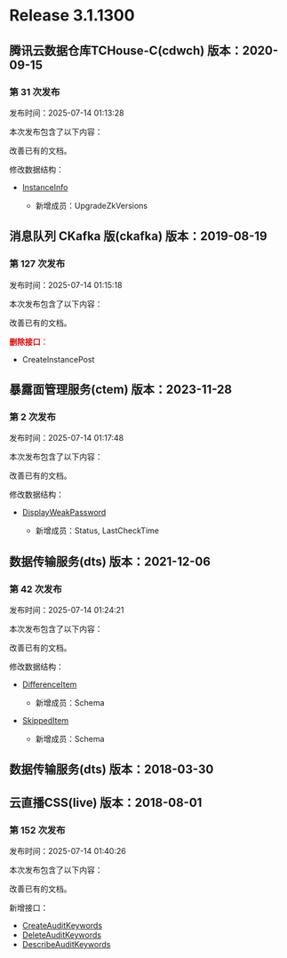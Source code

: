 # Release 3.1.1300

## 腾讯云数据仓库TCHouse-C(cdwch) 版本：2020-09-15

### 第 31 次发布

发布时间：2025-07-14 01:13:28

本次发布包含了以下内容：

改善已有的文档。

修改数据结构：

* [InstanceInfo](https://cloud.tencent.com/document/api/1299/83429#InstanceInfo)

	* 新增成员：UpgradeZkVersions




## 消息队列 CKafka 版(ckafka) 版本：2019-08-19

### 第 127 次发布

发布时间：2025-07-14 01:15:18

本次发布包含了以下内容：

改善已有的文档。

<font color="#dd0000">**删除接口**：</font>

* CreateInstancePost



## 暴露面管理服务(ctem) 版本：2023-11-28

### 第 2 次发布

发布时间：2025-07-14 01:17:48

本次发布包含了以下内容：

改善已有的文档。

修改数据结构：

* [DisplayWeakPassword](https://cloud.tencent.com/document/api/1755/120320#DisplayWeakPassword)

	* 新增成员：Status, LastCheckTime




## 数据传输服务(dts) 版本：2021-12-06

### 第 42 次发布

发布时间：2025-07-14 01:24:21

本次发布包含了以下内容：

改善已有的文档。

修改数据结构：

* [DifferenceItem](https://cloud.tencent.com/document/api/571/82108#DifferenceItem)

	* 新增成员：Schema

* [SkippedItem](https://cloud.tencent.com/document/api/571/82108#SkippedItem)

	* 新增成员：Schema




## 数据传输服务(dts) 版本：2018-03-30



## 云直播CSS(live) 版本：2018-08-01

### 第 152 次发布

发布时间：2025-07-14 01:40:26

本次发布包含了以下内容：

改善已有的文档。

新增接口：

* [CreateAuditKeywords](https://cloud.tencent.com/document/api/267/121248)
* [DeleteAuditKeywords](https://cloud.tencent.com/document/api/267/121247)
* [DescribeAuditKeywords](https://cloud.tencent.com/document/api/267/121246)



